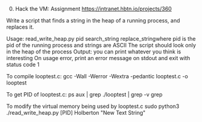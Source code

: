 0. Hack the VM: Assignment
https://intranet.hbtn.io/projects/360

Write a script that finds a string in the heap of a running process, and replaces it.

Usage: read_write_heap.py pid search_string replace_stringwhere pid is the pid of the running process and strings are ASCII
The script should look only in the heap of the process
Output: you can print whatever you think is interesting
On usage error, print an error message on stdout and exit with status code 1


To compile looptest.c:
gcc -Wall -Werror -Wextra -pedantic looptest.c -o looptest

To get PID of looptest.c:
ps aux | grep ./looptest | grep -v grep

To modify the virtual memory being used by looptest.c
sudo python3 ./read_write_heap.py [PID] Holberton "New Text String"
